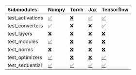 | Submodules       | Numpy                                                                                                                           | Torch                                                                                                                           | Jax                                                                                                                             | Tensorflow                                                                                                                      |
|:-----------------|:--------------------------------------------------------------------------------------------------------------------------------|:--------------------------------------------------------------------------------------------------------------------------------|:--------------------------------------------------------------------------------------------------------------------------------|:--------------------------------------------------------------------------------------------------------------------------------|
| test_activations | <a href="https://github.com/unifyai/ivy/runs/8062012381?check_suite_focus=true" rel="noopener noreferrer" target="_blank">✅</a> | <a href="https://github.com/unifyai/ivy/runs/8062012671?check_suite_focus=true" rel="noopener noreferrer" target="_blank">❌</a> | <a href="https://github.com/unifyai/ivy/runs/8062012938?check_suite_focus=true" rel="noopener noreferrer" target="_blank">✅</a> | <a href="https://github.com/unifyai/ivy/runs/8062013179?check_suite_focus=true" rel="noopener noreferrer" target="_blank">✅</a> |
| test_converters  | <a href="https://github.com/unifyai/ivy/runs/8062012424?check_suite_focus=true" rel="noopener noreferrer" target="_blank">✅</a> | <a href="https://github.com/unifyai/ivy/runs/8062012711?check_suite_focus=true" rel="noopener noreferrer" target="_blank">❌</a> | <a href="https://github.com/unifyai/ivy/runs/8062012963?check_suite_focus=true" rel="noopener noreferrer" target="_blank">❌</a> | <a href="https://github.com/unifyai/ivy/runs/8062013218?check_suite_focus=true" rel="noopener noreferrer" target="_blank">✅</a> |
| test_layers      | <a href="https://github.com/unifyai/ivy/runs/8062012471?check_suite_focus=true" rel="noopener noreferrer" target="_blank">❌</a> | <a href="https://github.com/unifyai/ivy/runs/8062012742?check_suite_focus=true" rel="noopener noreferrer" target="_blank">❌</a> | <a href="https://github.com/unifyai/ivy/runs/8062013005?check_suite_focus=true" rel="noopener noreferrer" target="_blank">❌</a> | <a href="https://github.com/unifyai/ivy/runs/8062013255?check_suite_focus=true" rel="noopener noreferrer" target="_blank">❌</a> |
| test_modules     | <a href="https://github.com/unifyai/ivy/runs/8062012518?check_suite_focus=true" rel="noopener noreferrer" target="_blank">✅</a> | <a href="https://github.com/unifyai/ivy/runs/8062012771?check_suite_focus=true" rel="noopener noreferrer" target="_blank">❌</a> | <a href="https://github.com/unifyai/ivy/runs/8062013045?check_suite_focus=true" rel="noopener noreferrer" target="_blank">❌</a> | <a href="https://github.com/unifyai/ivy/runs/8062013303?check_suite_focus=true" rel="noopener noreferrer" target="_blank">❌</a> |
| test_norms       | <a href="https://github.com/unifyai/ivy/runs/8062012566?check_suite_focus=true" rel="noopener noreferrer" target="_blank">❌</a> | <a href="https://github.com/unifyai/ivy/runs/8062012808?check_suite_focus=true" rel="noopener noreferrer" target="_blank">❌</a> | <a href="https://github.com/unifyai/ivy/runs/8062013070?check_suite_focus=true" rel="noopener noreferrer" target="_blank">❌</a> | <a href="https://github.com/unifyai/ivy/runs/8062013348?check_suite_focus=true" rel="noopener noreferrer" target="_blank">❌</a> |
| test_optimizers  | <a href="https://github.com/unifyai/ivy/runs/8062012598?check_suite_focus=true" rel="noopener noreferrer" target="_blank">✅</a> | <a href="https://github.com/unifyai/ivy/runs/8062012850?check_suite_focus=true" rel="noopener noreferrer" target="_blank">❌</a> | <a href="https://github.com/unifyai/ivy/runs/8062013110?check_suite_focus=true" rel="noopener noreferrer" target="_blank">❌</a> | <a href="https://github.com/unifyai/ivy/runs/8062013382?check_suite_focus=true" rel="noopener noreferrer" target="_blank">✅</a> |
| test_sequential  | <a href="https://github.com/unifyai/ivy/runs/8062012637?check_suite_focus=true" rel="noopener noreferrer" target="_blank">✅</a> | <a href="https://github.com/unifyai/ivy/runs/8062012902?check_suite_focus=true" rel="noopener noreferrer" target="_blank">✅</a> | <a href="https://github.com/unifyai/ivy/runs/8062013149?check_suite_focus=true" rel="noopener noreferrer" target="_blank">✅</a> | <a href="https://github.com/unifyai/ivy/runs/8062013404?check_suite_focus=true" rel="noopener noreferrer" target="_blank">✅</a> |